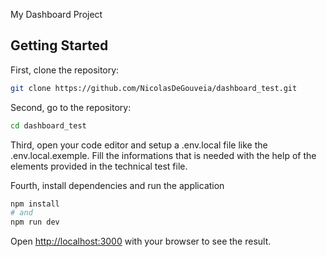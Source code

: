 My Dashboard Project


## Getting Started

First, clone the repository:
```bash
git clone https://github.com/NicolasDeGouveia/dashboard_test.git
```

Second, go to the repository: 
```bash
cd dashboard_test
```

Third, open your code editor and setup a .env.local file like the .env.local.exemple.
Fill the informations that is needed with the help of the elements provided in the technical test file.


Fourth, install dependencies and run the application
```bash
npm install
# and
npm run dev
```

Open [http://localhost:3000](http://localhost:3000) with your browser to see the result.
